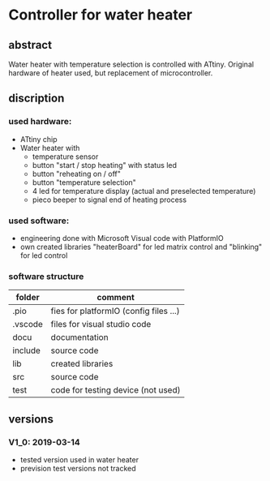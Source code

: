 # Controller for water heater

## abstract
Water heater with temperature selection is controlled with ATtiny. Original hardware of heater used, but replacement of microcontroller.

## discription
### used hardware:
- ATtiny chip
- Water heater with 
  - temperature sensor
  - button "start / stop heating" with status led
  - button "reheating on / off"
  - button "temperature selection"
  - 4 led for temperature display (actual and preselected temperature)
  - pieco beeper to signal end of heating process 

### used software:
- engineering done with Microsoft Visual code with PlatformIO
- own created libraries "heaterBoard" for led matrix control and "blinking" for led control

### software structure
|folder   |comment                                    |
|---------|-------------------------------------------|
|.pio     |fies for platformIO (config files ...)     |
|.vscode  |files for visual studio code               |
|docu     |documentation                              |
|include  |source code                                |
|lib      |created libraries                          |
|src      |source code                                |
|test     |code for testing device (not used)         |

## versions
### V1_0: 2019-03-14
- tested version used in water heater
- prevision test versions not tracked
